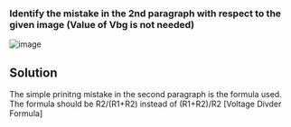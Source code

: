 ### Identify the mistake in the 2nd paragraph with respect to the given image (Value of Vbg is not needed)
![image](https://github.com/user-attachments/assets/e3c1ed2d-2476-49d5-9e21-fb4cd96b2151)

## Solution
The simple prinitng mistake in the second paragraph is the formula used.
The formula should be R2/(R1+R2) instead of (R1+R2)/R2 [Voltage Divder Formula]
